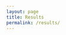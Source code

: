 ```yaml
---
layout: page
title: Results
permalink: /results/
---
```


<script src="https://cdn.plot.ly/plotly-latest.min.js"></script> 
<div id="295f910e-053c-417d-a8d4-6018c4af7339" style="height: 500px; width: 850px;" class="plotly-graph-div"></div><script type="text/javascript">window.PLOTLYENV=window.PLOTLYENV || {};window.PLOTLYENV.BASE_URL="https://plot.ly";Plotly.newPlot("295f910e-053c-417d-a8d4-6018c4af7339", [{"marker": {"color": "#f9a557"}, "opacity": 0.8, "orientation": "h", "x": [142, 152, 195, 211, 330, 496, 678, 700, 746, 911, 1360, 1375, 1440, 4336, 4381, 4651, 4815, 6449, 10171, 13444], "y": ["c-Myc", "GFP (2)", "AmpR (3)", "HyPer-3", "env", "GCaMP6s", "M13 gene IV", "gag-pol", "M13 gene III", "large T antigen (2)", "SET1", "Rev", "GmR", "HIV-1 pol", "TcR (4)", "HIV-1 gag", "rop", "large T antigen", "lacZ (2)", "lacI"], "type": "bar", "uid": "108b4974-6ae7-11e9-89e6-acbc32ac2c23"}], {"autosize": false, "height": 500, "margin": {"l": 145}, "title": "Top Protein Fragments in Addgene plasmid repository", "titlefont": {"size": 24}, "width": 850, "xaxis": {"autorange": true, "title": "Number of Fragmented Proteins", "titlefont": {"size": 20}, "type": "log"}}, {"showLink": true, "linkText": "Export to plot.ly"})</script>